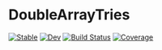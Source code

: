 # DoubleArrayTries

[![Stable](https://img.shields.io/badge/docs-stable-blue.svg)](https://chengchingwen.github.io/DoubleArrayTries.jl/stable/)
[![Dev](https://img.shields.io/badge/docs-dev-blue.svg)](https://chengchingwen.github.io/DoubleArrayTries.jl/dev/)
[![Build Status](https://github.com/chengchingwen/DoubleArrayTries.jl/actions/workflows/CI.yml/badge.svg?branch=main)](https://github.com/chengchingwen/DoubleArrayTries.jl/actions/workflows/CI.yml?query=branch%3Amain)
[![Coverage](https://codecov.io/gh/chengchingwen/DoubleArrayTries.jl/branch/main/graph/badge.svg)](https://codecov.io/gh/chengchingwen/DoubleArrayTries.jl)
